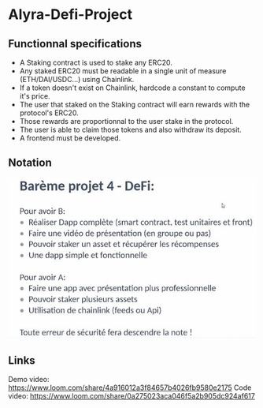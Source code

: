 # Alyra-Defi-Project

## Functionnal specifications

- A Staking contract is used to stake any ERC20.
- Any staked ERC20 must be readable in a single unit of measure (ETH/DAI/USDC...) using Chainlink.
- If a token doesn't exist on Chainlink, hardcode a constant to compute it's price.
- The user that staked on the Staking contract will earn rewards with the protocol's ERC20.
- Those rewards are proportionnal to the user stake in the protocol.
- The user is able to claim those tokens and also withdraw its deposit.
- A frontend must be developed.

## Notation

![notation](img/notation.JPG)

## Links
Demo video: https://www.loom.com/share/4a916012a3f84657b4026fb9580e2175
Code video: https://www.loom.com/share/0a275023aca046f5a2b905dc924af617

